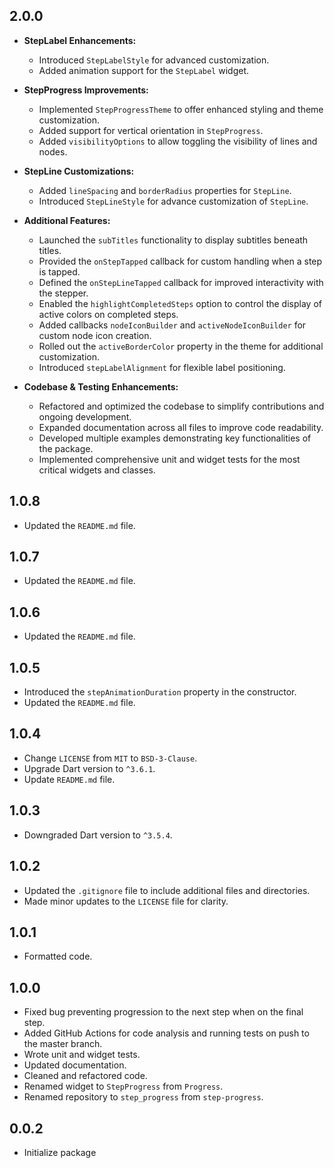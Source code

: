 ## 2.0.0

- **StepLabel Enhancements:**
  - Introduced `StepLabelStyle` for advanced customization.
  - Added animation support for the `StepLabel` widget.

- **StepProgress Improvements:**
  - Implemented `StepProgressTheme` to offer enhanced styling and theme customization.
  - Added support for vertical orientation in `StepProgress`.
  - Added `visibilityOptions` to allow toggling the visibility of lines and nodes.

- **StepLine Customizations:**
  - Added `lineSpacing` and `borderRadius` properties for `StepLine`.
  - Introduced `StepLineStyle` for advance customization of `StepLine`.
  

- **Additional Features:**
  - Launched the `subTitles` functionality to display subtitles beneath titles.
  - Provided the `onStepTapped` callback for custom handling when a step is tapped.
  - Defined the `onStepLineTapped` callback for improved interactivity with the stepper.
  - Enabled the `highlightCompletedSteps` option to control the display of active colors on completed steps.
  - Added callbacks `nodeIconBuilder` and `activeNodeIconBuilder` for custom node icon creation.
  - Rolled out the `activeBorderColor` property in the theme for additional customization.
  - Introduced `stepLabelAlignment` for flexible label positioning.

- **Codebase & Testing Enhancements:**
  - Refactored and optimized the codebase to simplify contributions and ongoing development.
  - Expanded documentation across all files to improve code readability.
  - Developed multiple examples demonstrating key functionalities of the package.
  - Implemented comprehensive unit and widget tests for the most critical widgets and classes.

## 1.0.8

* Updated the `README.md` file.

## 1.0.7

* Updated the `README.md` file.

## 1.0.6

* Updated the `README.md` file.

## 1.0.5

* Introduced the `stepAnimationDuration` property in the constructor.
* Updated the `README.md` file.

## 1.0.4

* Change `LICENSE` from `MIT` to `BSD-3-Clause`.
* Upgrade Dart version to `^3.6.1`.
* Update `README.md` file.

## 1.0.3

* Downgraded Dart version to `^3.5.4`.

## 1.0.2
* Updated the `.gitignore` file to include additional files and directories.
* Made minor updates to the `LICENSE` file for clarity.


## 1.0.1

* Formatted code.

## 1.0.0

* Fixed bug preventing progression to the next step when on the final step.
* Added GitHub Actions for code analysis and running tests on push to the master branch.
* Wrote unit and widget tests.
* Updated documentation.
* Cleaned and refactored code.
* Renamed widget to `StepProgress` from `Progress`.
* Renamed repository to `step_progress` from `step-progress`.

## 0.0.2

* Initialize package
